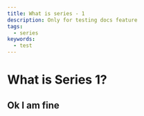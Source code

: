 ```yaml
---
title: What is series - 1
description: Only for testing docs feature
tags:
  - series
keywords:
  - test
---
```


# What is Series 1?

## Ok I am fine
